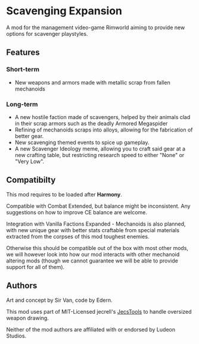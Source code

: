 # Scavenging Expansion

A mod for the management video-game Rimworld aiming to provide new options for scavenger playstyles.

## Features

### Short-term

- New weapons and armors made with metallic scrap from fallen mechanoids

### Long-term

- A new hostile faction made of scavengers, helped by their animals clad in their scrap armors such as the deadly Armored Megaspider
- Refining of mechanoids scraps into alloys, allowing for the fabrication of better gear.
- New scavenging themed events to spice up gameplay.
- A new Scavenger Ideology meme, allowing you to craft said gear at a new crafting table, but restricting research speed to either "None" or "Very Low".

## Compatibilty

This mod requires to be loaded after **Harmony**.

Compatible with Combat Extended, but balance might be inconsistent. Any suggestions on how to improve CE balance are welcome.

Integration with Vanilla Factions Expanded - Mechanoids is also planned, with new unique gear with better stats craftable from special materials extracted from the corpses of this mod toughest enemies.

Otherwise this should be compatible out of the box with most other mods, we will however look into how our mod interacts with other mechanoid altering mods (though we cannot guarantee we will be able to provide support for all of them).

## Authors

Art and concept by Sir Van, code by Edern.

This mod uses part of MIT-Licensed jecrell's [JecsTools](https://github.com/jecrell/JecsTools/) to handle oversized weapon drawing.

Neither of the mod authors are affiliated with or endorsed by Ludeon Studios.
